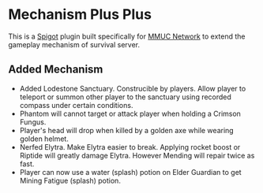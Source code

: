 # Mechanism Plus Plus

This is a [Spigot](https://www.spigotmc.org/) plugin built specifically for [MMUC Network](http://minecraft.mmu.edu.my/) to extend the gameplay mechanism of survival server.

## Added Mechanism

- Added Lodestone Sanctuary. Construcible by players. Allow player to teleport or summon other player to the sanctuary using recorded compass under certain conditions.
- Phantom will cannot target or attack player when holding a Crimson Fungus.
- Player's head will drop when killed by a golden axe while wearing golden helmet.
- Nerfed Elytra. Make Elytra easier to break. Applying rocket boost or Riptide will greatly damage Elytra. However Mending will repair twice as fast.
- Player can now use a water (splash) potion on Elder Guardian to get Mining Fatigue (splash) potion.

